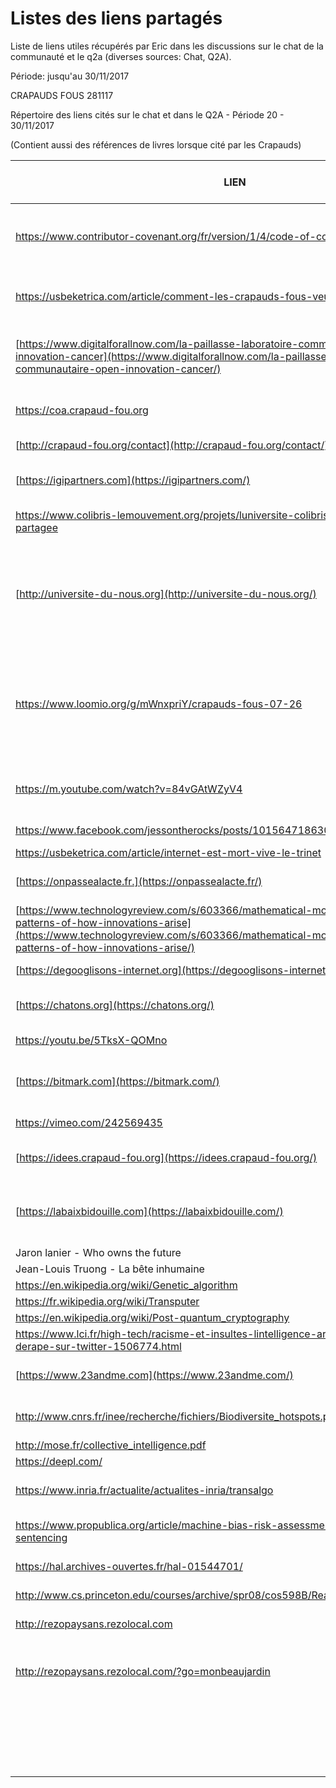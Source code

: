 # Listes des liens partagés 
Liste de liens utiles récupérés par Eric dans les discussions sur le chat de la communauté et le q2a (diverses sources: Chat, Q2A). 

Période: jusqu'au 30/11/2017

CRAPAUDS FOUS										281117

Répertoire des liens cités sur le chat et dans le Q2A - Période 20 - 30/11/2017

(Contient aussi des références de livres lorsque cité par les Crapauds)

| LIEN                                     | SUJET                                    | source : Cercle actuel | Catégorie / Tag                 |
| ---------------------------------------- | ---------------------------------------- | ---------------------- | ------------------------------- |
| <https://www.contributor-covenant.org/fr/version/1/4/code-of-conduct.html> | [www.contributor-covenant.org](http://www.contributor-covenant.org)Code de conduite forum web | #General               | Gouvernance                     |
| <https://usbeketrica.com/article/comment-les-crapauds-fous-veulent-sauver-le-monde> | Comment les « crapauds fous » veulent sauver le monde. InterviewThanh Nghiem | #General               | Presse                          |
| [https://www.digitalforallnow.com/la-paillasse-laboratoire-communautaire-open-innovation-cancer](https://www.digitalforallnow.com/la-paillasse-laboratoire-communautaire-open-innovation-cancer/) | Olivier dFOpen Innovation & recherche contre le cancer.La Pallaisse labo communautaire | #General               | Cercle CollaboratifProjet       |
| <https://coa.crapaud-fou.org>            | Le chat des Grapauds fous, basé sur l’outil rocket chat | #General               |                                 |
| [http://crapaud-fou.org/contact](http://crapaud-fou.org/contact/) | La page pour rejoindre la mare des Crapauds fous | #General               |                                 |
| [https://igipartners.com](https://igipartners.com/) | Excellence in HolacracyAmélioration de gestion d’entreprise | #General               | Outil                           |
| <https://www.colibris-lemouvement.org/projets/luniversite-colibris/mooc-gouvernance-partagee> | Enseignement de type open university relatif à la gouvernance partagée | #General               | Cercle CollaboratifEnseignement |
| [http://universite-du-nous.org](http://universite-du-nous.org/) | Université du Nous: espace d’expérimentation, de transmission et d’accompagnement afin de construire, d’animer et d’accompagner des « Nous » actifs et engagés | #General               | Cercle CollaboratifEnseignement |
| <https://www.loomio.org/g/mWnxpriY/crapauds-fous-07-26> | Groupe  de crapauds fous qui  a pour but de faciliter les initiatives de transition en Drôme-Ardèche dans les domaines de la transition écologique, de la solidarité et citoyenneté, du numérique, etc | #General               | Cercle CollaboratifProjet       |
| <https://m.youtube.com/watch?v=84vGAtWZyV4> | Krishnamurti "révolution des consciences" (extraits Zeitgeist Addendum) | #General               | Spiritualité                    |
| <https://www.facebook.com/jessontherocks/posts/10156471863082366> | Page Facebook de Jess, crapaud fou       | #General               | Membre CF                       |
| <https://usbeketrica.com/article/internet-est-mort-vive-le-trinet> | Le trinet                                | #General               | Génie Digital                   |
| [https://onpassealacte.fr.](https://onpassealacte.fr/) | Soutenir les porteurs de projets de bien communMathias  Lahiani | #General               | Cercle CollaboratifOutilProjet  |
| [https://www.technologyreview.com/s/603366/mathematical-model-reveals-the-patterns-of-how-innovations-arise](https://www.technologyreview.com/s/603366/mathematical-model-reveals-the-patterns-of-how-innovations-arise/) | IA                                       | #General               | Génie Digital                   |
| [https://degooglisons-internet.org](https://degooglisons-internet.org/) | Open source - Framasoft                  | #General               | Outil                           |
| [https://chatons.org](https://chatons.org/) | Open source - hébergement alternatif de sites web | #General               | Outil                           |
| <https://youtu.be/5TksX-QOMno>           | Open source: Mastodon: un Twitter meilleur? | #General               | Outil                           |
| [https://bitmark.com](https://bitmark.com/) | Bitmark empowers universal digital ownership so we can live free online | #General               | Génie Digital                   |
| <https://vimeo.com/242569435>            | Vision d'artiste sur nos racines et notre futur | #General               | Art                             |
| [https://idees.crapaud-fou.org](https://idees.crapaud-fou.org/) | La boîte à idées et aux questions des Crapauds fous | #General               |                                 |
| [https://labaixbidouille.com](https://labaixbidouille.com/) | Laboratoire d'Aix-périmentation et de Bidouille – Bidouiller, Imaginer, Collaborer, Fabriquer, Partager | #General               | Cercle CollaboratifProjet       |
| Jaron lanier  - Who owns the future      | Bouquin - Génie digital                  | #General               | Génie digital                   |
| Jean-Louis Truong -   La bête inhumaine  | Bouquin - Génie digital                  | #General               | Génie digital                   |
| <https://en.wikipedia.org/wiki/Genetic_algorithm> | IA                                       | #General               | Génie digital                   |
| <https://fr.wikipedia.org/wiki/Transputer> | IA                                       | #General               | Génie digital                   |
| <https://en.wikipedia.org/wiki/Post-quantum_cryptography> | IA                                       | #General               | Génie digital                   |
| <https://www.lci.fr/high-tech/racisme-et-insultes-lintelligence-artificielle-de-microsoft-derape-sur-twitter-1506774.html> | IA                                       | #General               | Génie digital                   |
| [https://www.23andme.com](https://www.23andme.com/) | Génie digital - genetic service available directly to you | #General               | Génie digital                   |
| <http://www.cnrs.fr/inee/recherche/fichiers/Biodiversite_hotspots.pdf> | Endroits du monde avec la plus grande biodiversité | Collaboratif           | Cercle Collaboratif             |
| <http://mose.fr/collective_intelligence.pdf> | Intelligence Collective                  | Collaboratif           | Cercle Collaboratif             |
| <https://deepl.com/>                     | Outil de traduction                      | Q2A                    | Outil                           |
| <https://www.inria.fr/actualite/actualites-inria/transalgo> | Evaluer la responsabilité et la transparence des systèmes algorithmiques | Q2A                    | Génie digital                   |
| <https://www.propublica.org/article/machine-bias-risk-assessments-in-criminal-sentencing> | Comment traquer des déviances algorithmiques | Q2A                    | Génie digital                   |
| <https://hal.archives-ouvertes.fr/hal-01544701/> | Ethique numérique; les algorithmes en question | Q2A                    | Génie digital                   |
| <http://www.cs.princeton.edu/courses/archive/spr08/cos598B/Readings/Fukushima1980.pdf> | Self organizing neural network model     | Q2A                    | Génie digital                   |
| <http://rezopaysans.rezolocal.com>       | Circuit court d'agriculture paysanne     | Q2A                    | Cercle Collaboratif             |
| <http://rezopaysans.rezolocal.com/?go=monbeaujardin> | Association pour le maintien d'une agriculture de proximité (amap)  à Beaumont-les-Valence (Drôme) | Q2A                    | Cercle Collaboratif             |
|                                          |                                          |                        |                                 |
|                                          |                                          |                        |                                 |
|                                          |                                          |                        |                                 |
|                                          |                                          |                        |                                 |
|                                          |                                          |                        |                                 |
|                                          |                                          |                        |                                 |
|                                          |                                          |                        |                                 |
|                                          |                                          |                        |                                 |
|                                          |                                          |                        |                                 |
|                                          |                                          |                        |                                 |
|                                          |                                          |                        |                                 |
|                                          |                                          |                        |                                 |
|                                          |                                          |                        |                                 |
|                                          |                                          |                        |                                 |
|                                          |                                          |                        |                                 |
|                                          |                                          |                        |                                 |
|                                          |                                          |                        |                                 |
|                                          |                                          |                        |                                 |
|                                          |                                          |                        |                                 |